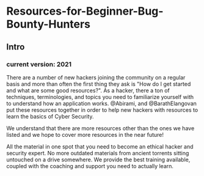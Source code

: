 <h1>Resources-for-Beginner-Bug-Bounty-Hunters</h1>
<h2>Intro</h2>
<h3>current version: 2021</h3>
<p>There are a number of new hackers joining the community on a regular basis and more than often the first thing they ask is "How do I get started and what are some good resources?". As a hacker, there a ton of techniques, terminologies, and topics you need to familiarize yourself with to understand how an application works. @Abirami, and @BarathElangovan put these resources together in order to help new hackers with resources to learn the basics of Cyber Security.

We understand that there are more resources other than the ones we have listed and we hope to cover more resources in the near future!

All the material in one spot that you need to become an ethical hacker and security expert. No more outdated materials from ancient torrents sitting untouched on a drive somewhere. We provide the best training available, coupled with the coaching and support you need to actually learn.</p>
